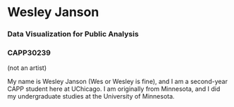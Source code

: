 # Wesley Janson 
### Data Visualization for Public Analysis 
### CAPP30239 


(not an artist) 

My name is Wesley Janson (Wes or Wesley is fine), and I am a second-year CAPP student here at UChicago. I am originally from Minnesota, and I did my undergraduate studies at the University of Minnesota.
